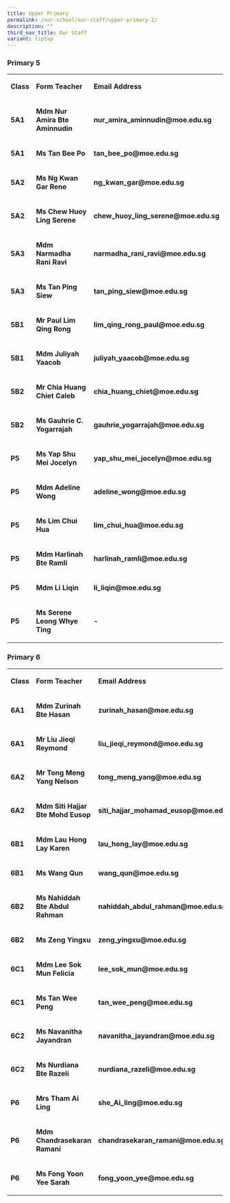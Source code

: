 ```yaml
---
title: Upper Primary
permalink: /our-school/our-staff/upper-primary-2/
description: ""
third_nav_title: Our Staff
variant: tiptap
---
```

<h3><strong>Primary 5</strong></h3><table><tbody><tr><td rowspan="1" colspan="1"><p><strong>Class</strong></p></td><td rowspan="1" colspan="1"><p><strong>Form Teacher</strong></p></td><td rowspan="1" colspan="1"><p><strong>Email Address</strong></p></td></tr><tr><td rowspan="1" colspan="1"><p><strong>5A1</strong></p></td><td rowspan="1" colspan="1"><p><strong>Mdm Nur Amira Bte Aminnudin</strong></p></td><td rowspan="1" colspan="1"><p><strong>nur_amira_aminnudin@moe.edu.sg</strong></p></td></tr><tr><td rowspan="1" colspan="1"><p><strong>5A1</strong></p></td><td rowspan="1" colspan="1"><p><strong>Ms Tan Bee Po</strong></p></td><td rowspan="1" colspan="1"><p><strong>tan_bee_po@moe.edu.sg</strong></p></td></tr><tr><td rowspan="1" colspan="1"><p><strong>5A2</strong></p></td><td rowspan="1" colspan="1"><p><strong>Ms Ng Kwan Gar Rene</strong></p></td><td rowspan="1" colspan="1"><p><strong>ng_kwan_gar@moe.edu.sg</strong></p></td></tr><tr><td rowspan="1" colspan="1"><p><strong>5A2</strong></p></td><td rowspan="1" colspan="1"><p><strong>Ms Chew Huoy Ling Serene</strong></p></td><td rowspan="1" colspan="1"><p><strong>chew_huoy_ling_serene@moe.edu.sg</strong></p></td></tr><tr><td rowspan="1" colspan="1"><p><strong>5A3</strong></p></td><td rowspan="1" colspan="1"><p><strong>Mdm Narmadha Rani Ravi</strong></p></td><td rowspan="1" colspan="1"><p><strong>narmadha_rani_ravi@moe.edu.sg</strong></p></td></tr><tr><td rowspan="1" colspan="1"><p><strong>5A3</strong></p></td><td rowspan="1" colspan="1"><p><strong>Ms Tan Ping Siew</strong></p></td><td rowspan="1" colspan="1"><p><strong>tan_ping_siew@moe.edu.sg</strong></p></td></tr><tr><td rowspan="1" colspan="1"><p><strong>5B1</strong></p></td><td rowspan="1" colspan="1"><p><strong>Mr Paul Lim Qing Rong</strong></p></td><td rowspan="1" colspan="1"><p><strong>lim_qing_rong_paul@moe.edu.sg</strong></p></td></tr><tr><td rowspan="1" colspan="1"><p><strong>5B1</strong></p></td><td rowspan="1" colspan="1"><p><strong>Mdm Juliyah Yaacob</strong></p></td><td rowspan="1" colspan="1"><p><strong>juliyah_yaacob@moe.edu.sg</strong></p></td></tr><tr><td rowspan="1" colspan="1"><p><strong>5B2</strong></p></td><td rowspan="1" colspan="1"><p><strong>Mr Chia Huang Chiet Caleb</strong></p></td><td rowspan="1" colspan="1"><p><strong>chia_huang_chiet@moe.edu.sg</strong></p></td></tr><tr><td rowspan="1" colspan="1"><p><strong>5B2</strong></p></td><td rowspan="1" colspan="1"><p><strong>Ms Gauhrie C. Yogarrajah</strong></p></td><td rowspan="1" colspan="1"><p><strong>gauhrie_yogarrajah@moe.edu.sg</strong></p></td></tr><tr><td rowspan="1" colspan="1"><p><strong>P5</strong></p></td><td rowspan="1" colspan="1"><p><strong>Ms Yap Shu Mei Jocelyn</strong></p></td><td rowspan="1" colspan="1"><p><strong>yap_shu_mei_jocelyn@moe.edu.sg</strong></p></td></tr><tr><td rowspan="1" colspan="1"><p><strong>P5</strong></p></td><td rowspan="1" colspan="1"><p><strong>Mdm Adeline Wong</strong></p></td><td rowspan="1" colspan="1"><p><strong>adeline_wong@moe.edu.sg</strong></p></td></tr><tr><td rowspan="1" colspan="1"><p><strong>P5</strong></p></td><td rowspan="1" colspan="1"><p><strong>Ms Lim Chui Hua</strong></p></td><td rowspan="1" colspan="1"><p><strong>lim_chui_hua@moe.edu.sg</strong></p></td></tr><tr><td rowspan="1" colspan="1"><p><strong>P5</strong></p></td><td rowspan="1" colspan="1"><p><strong>Mdm Harlinah Bte Ramli</strong></p></td><td rowspan="1" colspan="1"><p><strong>harlinah_ramli@moe.edu.sg</strong></p></td></tr><tr><td rowspan="1" colspan="1"><p><strong>P5</strong></p></td><td rowspan="1" colspan="1"><p><strong>Mdm Li Liqin</strong></p></td><td rowspan="1" colspan="1"><p><strong>li_liqin@moe.edu.sg</strong></p></td></tr><tr><td rowspan="1" colspan="1"><p><strong>P5</strong></p></td><td rowspan="1" colspan="1"><p><strong>Ms Serene Leong Whye Ting</strong></p></td><td rowspan="1" colspan="1"><p><strong>-</strong></p></td></tr></tbody></table><h3><strong>Primary 6</strong></h3><table><tbody><tr><td rowspan="1" colspan="1"><p><strong>Class</strong></p></td><td rowspan="1" colspan="1"><p><strong>Form Teacher</strong></p></td><td rowspan="1" colspan="1"><p><strong>Email Address</strong></p></td></tr><tr><td rowspan="1" colspan="1"><p><strong>6A1</strong></p></td><td rowspan="1" colspan="1"><p><strong>Mdm Zurinah Bte Hasan</strong></p></td><td rowspan="1" colspan="1"><p><strong>zurinah_hasan@moe.edu.sg</strong></p></td></tr><tr><td rowspan="1" colspan="1"><p><strong>6A1</strong></p></td><td rowspan="1" colspan="1"><p><strong>Mr Liu Jieqi Reymond</strong></p></td><td rowspan="1" colspan="1"><p><strong>liu_jieqi_reymond@moe.edu.sg</strong></p></td></tr><tr><td rowspan="1" colspan="1"><p><strong>6A2</strong></p></td><td rowspan="1" colspan="1"><p><strong>Mr Tong Meng Yang Nelson</strong></p></td><td rowspan="1" colspan="1"><p><strong>tong_meng_yang@moe.edu.sg</strong></p></td></tr><tr><td rowspan="1" colspan="1"><p><strong>6A2</strong></p></td><td rowspan="1" colspan="1"><p><strong>Mdm Siti Hajjar Bte Mohd Eusop</strong></p></td><td rowspan="1" colspan="1"><p><strong>siti_hajjar_mohamad_eusop@moe.edu.sg</strong></p></td></tr><tr><td rowspan="1" colspan="1"><p><strong>6B1</strong></p></td><td rowspan="1" colspan="1"><p><strong>Mdm Lau Hong Lay Karen</strong></p></td><td rowspan="1" colspan="1"><p><strong>lau_hong_lay@moe.edu.sg</strong></p></td></tr><tr><td rowspan="1" colspan="1"><p><strong>6B1</strong></p></td><td rowspan="1" colspan="1"><p><strong>Ms Wang Qun</strong></p></td><td rowspan="1" colspan="1"><p><strong>wang_qun@moe.edu.sg</strong></p></td></tr><tr><td rowspan="1" colspan="1"><p><strong>6B2</strong></p></td><td rowspan="1" colspan="1"><p><strong>Ms Nahiddah Bte Abdul Rahman</strong></p></td><td rowspan="1" colspan="1"><p><strong>nahiddah_abdul_rahman@moe.edu.sg</strong></p></td></tr><tr><td rowspan="1" colspan="1"><p><strong>6B2</strong></p></td><td rowspan="1" colspan="1"><p><strong>Ms Zeng Yingxu</strong></p></td><td rowspan="1" colspan="1"><p><strong>zeng_yingxu@moe.edu.sg</strong></p></td></tr><tr><td rowspan="1" colspan="1"><p><strong>6C1</strong></p></td><td rowspan="1" colspan="1"><p><strong>Mdm Lee Sok Mun Felicia</strong></p></td><td rowspan="1" colspan="1"><p><strong>lee_sok_mun@moe.edu.sg</strong></p></td></tr><tr><td rowspan="1" colspan="1"><p><strong>6C1</strong></p></td><td rowspan="1" colspan="1"><p><strong>Ms Tan Wee Peng</strong></p></td><td rowspan="1" colspan="1"><p><strong>tan_wee_peng@moe.edu.sg</strong></p></td></tr><tr><td rowspan="1" colspan="1"><p><strong>6C2</strong></p></td><td rowspan="1" colspan="1"><p><strong>Ms Navanitha Jayandran</strong></p></td><td rowspan="1" colspan="1"><p><strong>navanitha_jayandran@moe.edu.sg</strong></p></td></tr><tr><td rowspan="1" colspan="1"><p><strong>6C2</strong></p></td><td rowspan="1" colspan="1"><p><strong>Ms Nurdiana Bte Razeli</strong></p></td><td rowspan="1" colspan="1"><p><strong>nurdiana_razeli@moe.edu.sg</strong></p></td></tr><tr><td rowspan="1" colspan="1"><p><strong>P6</strong></p></td><td rowspan="1" colspan="1"><p><strong>Mrs Tham Ai Ling</strong></p></td><td rowspan="1" colspan="1"><p><strong>she_Ai_ling@moe.edu.sg</strong></p></td></tr><tr><td rowspan="1" colspan="1"><p><strong>P6</strong></p></td><td rowspan="1" colspan="1"><p><strong>Mdm Chandrasekaran Ramani</strong></p></td><td rowspan="1" colspan="1"><p><strong>chandrasekaran_ramani@moe.edu.sg</strong></p></td></tr><tr><td rowspan="1" colspan="1"><p><strong>P6</strong></p></td><td rowspan="1" colspan="1"><p><strong>Ms Fong Yoon Yee Sarah</strong></p></td><td rowspan="1" colspan="1"><p><strong>fong_yoon_yee@moe.edu.sg</strong></p></td></tr></tbody></table><p></p>
